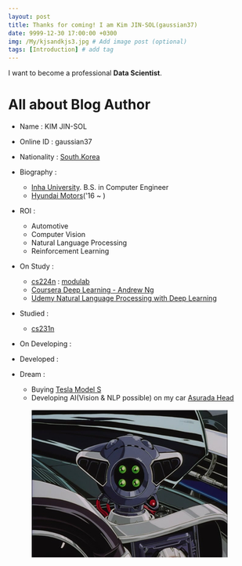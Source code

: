 ```yaml
---
layout: post
title: Thanks for coming! I am Kim JIN-SOL(gaussian37)
date: 9999-12-30 17:00:00 +0300
img: /My/kjsandkjs3.jpg # Add image post (optional)
tags: [Introduction] # add tag
---
```


I want to become a professional **Data Scientist**.

# All about Blog Author

+ Name : KIM JIN-SOL

+ Online ID : gaussian37

+ Nationality : [South.Korea](https://en.wikipedia.org/wiki/South_Korea)

+ Biography :
    - [Inha University](http://www.inha.ac.kr/mbshome/mbs/eng/index.do). B.S. in Computer Engineer
    - [Hyundai Motors](https://www.hyundai.com/worldwide/en)('16 ~ )    

+ ROI :
    - Automotive    
    - Computer Vision
    - Natural Language Processing
    - Reinforcement Learning    
    
+ On Study :    
    - [cs224n](http://web.stanford.edu/class/cs224n/index.html) : [modulab](https://modu.event-us.kr/p/2441)
    - [Coursera Deep Learning - Andrew Ng](https://www.coursera.org/specializations/deep-learning) 
    - [Udemy Natural Language Processing with Deep Learning](https://www.udemy.com/natural-language-processing-with-deep-learning-in-python/learn/v4/overview)    
    
+ Studied : 
    - [cs231n](http://cs231n.stanford.edu/)
    
+ On Developing :

+ Developed :

+ Dream : 
    - Buying [Tesla Model S](https://www.tesla.com/models)
    - Developing AI(Vision & NLP possible) on my car [Asurada Head](https://namu.wiki/w/%EB%89%B4%20%EC%95%84%EC%8A%A4%EB%9D%BC%EB%8B%A4)<br>  
      ![Asurada Head](../assets/img/asurada.jpg) 
      
    

